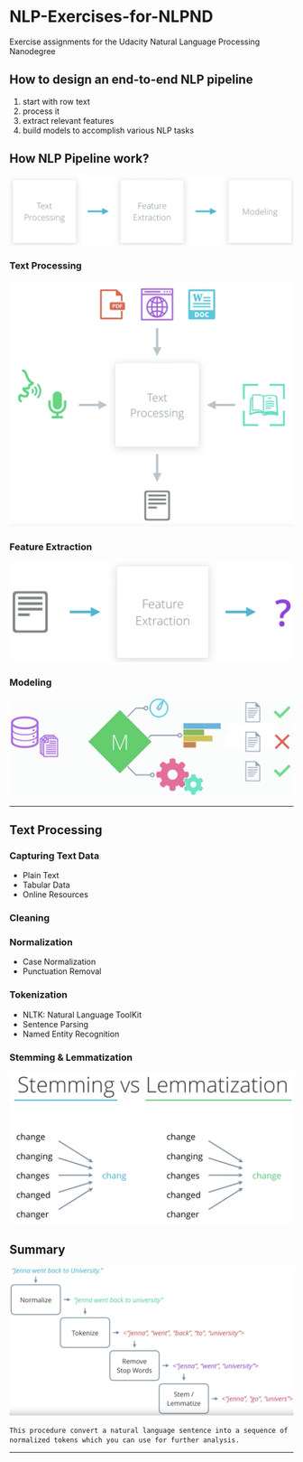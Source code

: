 # NLP-Exercises-for-NLPND
Exercise assignments for the Udacity Natural Language Processing Nanodegree

## How to design an end-to-end NLP pipeline
1. start with row text
2. process it
3. extract relevant features 
4. build models to accomplish various NLP tasks

## How NLP Pipeline work?
 ![NLP Stages](/readme_img/nlppip.png)

### Text Processing
![Text Proc I/O](/readme_img/tp.png)

### Feature Extraction
![Fe Extr I/O](/readme_img/fe.png)

### Modeling
![Modeling I/O](/readme_img/md.png)

----

## Text Processing

### Capturing Text Data
* Plain Text 
* Tabular Data
* Online Resources

### Cleaning

### Normalization
* Case Normalization
* Punctuation Removal

### Tokenization
* NLTK: Natural Language ToolKit
* Sentence Parsing
* Named Entity Recognition

### Stemming & Lemmatization
![stem & lemma](/readme_img/s&l.png)

## Summary
![summary](/readme_img/summary.png)

`This procedure convert a natural language sentence into a sequence of normalized tokens which you can use for further analysis.`

----
